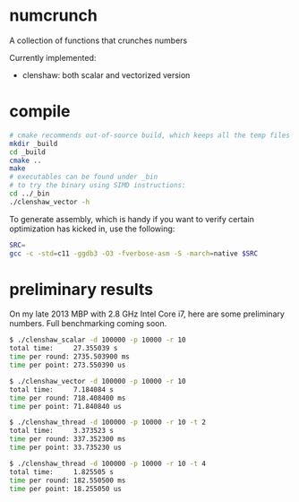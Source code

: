 # numcrunch
A collection of functions that crunches numbers

Currently implemented:
* clenshaw: both scalar and vectorized version

# compile
```sh
# cmake recommends out-of-source build, which keeps all the temp files in one place so you can wipe them out easily.
mkdir _build
cd _build
cmake ..
make
# executables can be found under _bin
# to try the binary using SIMD instructions:
cd ../_bin
./clenshaw_vector -h
```
To generate assembly, which is handy if you want to verify certain optimization has kicked in, use the following:
```sh
SRC=
gcc -c -std=c11 -ggdb3 -O3 -fverbose-asm -S -march=native $SRC
```

# preliminary results
On my late 2013 MBP with 2.8 GHz Intel Core i7, here are some preliminary numbers. Full benchmarking coming soon.

```sh
$ ./clenshaw_scalar -d 100000 -p 10000 -r 10
total time:     27.355039 s
time per round: 2735.503900 ms
time per point: 273.550390 us

$ ./clenshaw_vector -d 100000 -p 10000 -r 10
total time:     7.184084 s
time per round: 718.408400 ms
time per point: 71.840840 us

$ ./clenshaw_thread -d 100000 -p 10000 -r 10 -t 2
total time:     3.373523 s
time per round: 337.352300 ms
time per point: 33.735230 us

$ ./clenshaw_thread -d 100000 -p 10000 -r 10 -t 4
total time:     1.825505 s
time per round: 182.550500 ms
time per point: 18.255050 us
```
